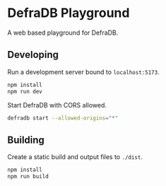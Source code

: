 # DefraDB Playground

A web based playground for DefraDB.

## Developing

Run a development server bound to `localhost:5173`.

```bash
npm install
npm run dev
```

Start DefraDB with CORS allowed.

```bash
defradb start --allowed-origins="*"
```

## Building

Create a static build and output files to `./dist`.

```bash
npm install
npm run build
```
